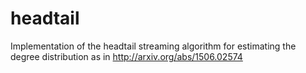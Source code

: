 # headtail
Implementation of the headtail streaming algorithm for estimating the degree distribution as in http://arxiv.org/abs/1506.02574
